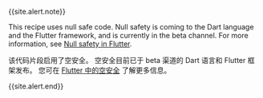 {{site.alert.note}}

  This recipe uses null safe code. Null safety is coming
  to the Dart language and the Flutter framework, and
  is currently in the beta channel. For more information,
  see [Null safety in Flutter]({{site.url}}/null-safety).

  该代码片段启用了空安全。
  空安全目前已于 beta 渠道的 Dart 语言和 Flutter 框架发布。
  您可在 [Flutter 中的空安全]({{site.url}}/null-safety) 了解更多信息。

{{site.alert.end}}
